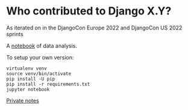 # Who contributed to Django X.Y?

As iterated on in the DjangoCon Europe 2022 and DjangoCon US 2022 sprints

A [notebook](notebook.ipynb) of data analysis. 


To setup your own version: 

```
virtualenv venv
source venv/bin/activate
pip install -U pip
pip install -r requirements.txt
jupyter notebook
```

[Private notes](https://docs.google.com/document/d/1y0gL2EMub8-oKnF6jnKnQqpB9sKY7kYn4kM50cnCz2Q/edit#)
